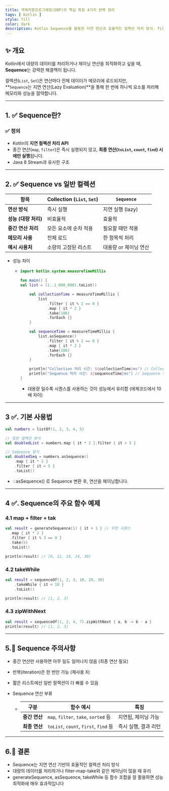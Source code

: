 ```yaml
---
title: 객체지향프로그래밍(OOP)의 핵심 특징 4가지 완벽 정리
tags: [ Kotlin ]
style: fill
color: dark
description: Kotlin Sequence를 활용한 지연 연산과 효율적인 컬렉션 처리 방식. filter, map, takeWhile 등 실전 예제로 배우는 Sequence의 모든 것.
---
```


## ✨ 개요

Kotlin에서 대량의 데이터를 처리하거나 체이닝 연산을 최적화하고 싶을 때, **Sequence**는 강력한 해결책이 됩니다.

컬렉션(`List`, `Set`)은 연산마다 전체 데이터가 메모리에 로드되지만,  
**`Sequence`는 지연 연산(Lazy Evaluation)**을 통해 한 번에 하나씩 요소를 처리해 메모리와 성능을 절약합니다.

---

## 1. ✅ Sequence란?

### ✅ 정의
- Kotlin의 **지연 컬렉션 처리 API**
- 중간 연산(`map`, `filter`)은 즉시 실행되지 않고, **최종 연산(`toList`, `count`, `find`) 시에만 실행**됩니다.
- Java 8 Stream과 유사한 구조

---

## 2. ✅ Sequence vs 일반 컬렉션

| 항목            | Collection (`List`, `Set`) | `Sequence`           |
|-----------------|-----------------------------|-----------------------|
| **연산 방식**     | 즉시 실행                   | 지연 실행 (lazy)       |
| **성능 (대량 처리)** | 비효율적                     | 효율적                  |
| **중간 연산 처리** | 모든 요소에 순차 적용        | 필요할 때만 적용       |
| **메모리 사용**   | 전체 로드                   | 한 항목씩 처리          |
| **예시 사용처**   | 소량의 고정된 리스트          | 대용량 or 체이닝 연산   |

- 성능 차이
  + ```kotlin
    import kotlin.system.measureTimeMillis

    fun main() {
    val list = (1..1_000_000).toList()
    
        val collectionTime = measureTimeMillis {
            list
                .filter { it % 2 == 0 }
                .map { it * 2 }
                .take(100)
                .forEach {}
        }
    
        val sequenceTime = measureTimeMillis {
            list.asSequence()
                .filter { it % 2 == 0 }
                .map { it * 2 }
                .take(100)
                .forEach {}
        }
    
        println("Collection 처리 시간: ${collectionTime}ms") // Collection 처리 시간: 80ms
        println("Sequence 처리 시간: ${sequenceTime}ms") // Sequence 처리 시간: 8ms
    }
    ```
    + 대용량 일수록 시퀀스를 사용하는 것이 성능에서 유리함 (에제코드에서 10배 차이)

---

## 3 ✅. 기본 사용법

```kotlin
val numbers = listOf(1, 2, 3, 4, 5)

// 일반 컬렉션 방식
val doubledList = numbers.map { it * 2 }.filter { it > 5 }

// Sequence 방식
val doubledSeq = numbers.asSequence()
    .map { it * 2 }
    .filter { it > 5 }
    .toList()
```
- 💡asSequence() 로 Sequence 변환 후, 연산을 체이닝합니다.

---

## 4 ✅. Sequence의 주요 함수 예제

### 4.1 map + filter + tak

```kotlin
val result = generateSequence(1) { it + 1 } // 무한 시퀀스
  .map { it * 2 }
  .filter { it % 3 == 0 }
  .take(5)
  .toList()

println(result) // [6, 12, 18, 24, 30]
```

### 4.2 takeWhile

```kotlin
val result = sequenceOf(1, 2, 3, 10, 20, 30)
    .takeWhile { it < 10 }
    .toList()

println(result) // [1, 2, 3]
```

### 4.3 zipWithNext

```kotlin
val result = sequenceOf(1, 2, 4, 7).zipWithNext { a, b -> b - a }
println(result) // [1, 2, 3]
```

---

## 5.🧠 **Sequence** 주의사항

- 중간 연산만 사용하면 아무 일도 일어나지 않음 (최종 연산 필요)
- 반복(iteration)은 한 번만 가능 (재사용 X)
- 짧은 리스트에선 일반 컬렉션이 더 빠를 수 있음

- Sequence 연산 부류
  + | 구분        | 함수 예시                                | 특징           |
    | --------- | ------------------------------------ | ------------ |
    | **중간 연산** | `map`, `filter`, `take`, `sorted` 등  | 지연됨, 체이닝 가능  |
    | **최종 연산** | `toList`, `count`, `first`, `find` 등 | 즉시 실행, 결과 리턴 |

---

## 6.🧠 **결론**

- Sequence는 지연 연산 기반의 효율적인 컬렉션 처리 방식
- 대량의 데이터를 처리하거나 filter-map-take와 같은 체이닝이 많을 때 유리
- generateSequence, asSequence, takeWhile 등 함수 조합을 잘 활용하면 성능 최적화에 매우 효과적입니다